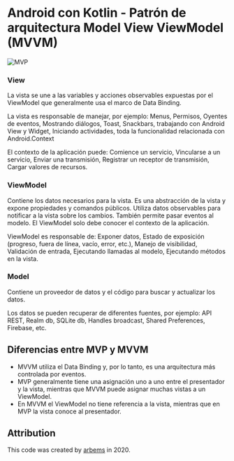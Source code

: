 # Android con Kotlin - Patrón de arquitectura Model View ViewModel (MVVM)

![MVP]()

### View

La vista se une a las variables y acciones observables expuestas por el ViewModel que generalmente usa el marco de Data Binding.

La vista es responsable de manejar, por ejemplo: Menus, Permisos, Oyentes de eventos, Mostrando diálogos, Toast, Snackbars, trabajando con Android View y Widget, Iniciando actividades, toda la funcionalidad relacionada con Android.Context

El contexto de la aplicación puede: Comience un servicio, Vincularse a un servicio, Enviar una transmisión, Registrar un receptor de transmisión, Cargar valores de recursos.

### ViewModel

Contiene los datos necesarios para la vista. Es una abstracción de la vista y expone propiedades y comandos públicos. Utiliza datos observables para notificar a la vista sobre los cambios. También permite pasar eventos al modelo. El ViewModel solo debe conocer el contexto de la aplicación.

ViewModel es responsable de: Exponer datos, Estado de exposición (progreso, fuera de línea, vacío, error, etc.), Manejo de visibilidad, Validación de entrada, Ejecutando llamadas al modelo, Ejecutando métodos en la vista.

### Model

Contiene un proveedor de datos y el código para buscar y actualizar los datos.

Los datos se pueden recuperar de diferentes fuentes, por ejemplo: API REST, Realm db, SQLite db, Handles broadcast, Shared Preferences, Firebase, etc.


## Diferencias entre MVP y MVVM
* MVVM utiliza el Data Binding y, por lo tanto, es una arquitectura más controlada por eventos.
* MVP generalmente tiene una asignación uno a uno entre el presentador y la vista, mientras que MVVM puede asignar muchas vistas a un ViewModel.
* En MVVM el ViewModel no tiene referencia a la vista, mientras que en MVP la vista conoce al presentador.

## Attribution

This code was created by [arbems](https://github.com/arbems) in 2020.